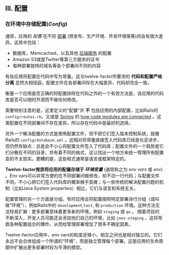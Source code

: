 ## III. 配置
### 在环境中存储配置(*Config*)

通常，应用的 *配置* 在不同 [部署](/codebase) (预发布、生产环境、开发环境等等)间会有很大差异。这其中包括：

* 数据库，Memcached，以及其他 [后端服务](/backing-services) 的配置
* Amazon S3或是Twitter等第三方服务的证书
* 每种部署独特的域名等各个部署间不同的内容

有些应用将配置在代码中写为常量。这与twelve-factor所要求的 **代码和配置严格分离** 显然大相径庭。配置文件在各部署间存在大幅差异，代码却完全一致。

衡量一个应用是否正确的将配置排除在代码之外的一个有效方法是，该应用的代码库是否可以随时开源而不做任何修改。

需要特别注意的是，这里定义的"配置"并 **不** 包括应用的内部配置，比如Rails的 `config/routes.rb`，又或是 [Spring](http://www.springsource.org/) 的 [how code modules are connected](http://static.springsource.org/spring/docs/2.5.x/reference/beans.html) 。这类配置在不同部署间不存在差异，所以存在代码中是最好的选择。

另外一个解决配置的方式是使用配置文件，但不把它们签入版本控制系统，就像Rails的 `config/database.yml` 。这相对将常量直接签入代码库已经是长足进步，但仍然有缺点：总是会不小心将配置文件签入了代码库；配置文件的一个趋势是它们分散在不同的目录，并有着不同的格式，这让找出一个地方来统一管理所有配置变的不太现实。更糟的是，这些格式通常是语言或框架特定的。

**Twelve-factor推崇将应用的配置存储于 *环境变量*** (通常称之为 *env vars* 或 *env*) 。Env vars可以非常方便的在不同部署间做修改，却不动一行代码；与配置文件不同，不小心把它们签入代码库的概率微乎其微；与一些传统的解决配置问题的机制（比如Java System properties）相比，它们与语言和系统无关。

配置管理的另一个方面是分组。有时应用会将配置按照特定部署进行分组（或叫做“环境”），例如Rails中的 `development`,`test`, 和 `production` 环境。这种方法无法轻易扩展：更多部署意味着更多新的环境，例如 `staging` 或 `qa` 。 随着项目的不断深入，开发人员可能还会添加他们自己的环境，比如 `joes-staging` ，这将导致各种配置组合的爆炸，从而给管理部署增加了很多不确定因素。

Twelve-factor应用中，env vars的粒度足够小，相互之间也是相对独立的。它们永远不会合体组成一个所谓的“环境”，而是独立管理每个部署。这是应用的生命周期中扩展出更多部署时较为平滑的模型。

